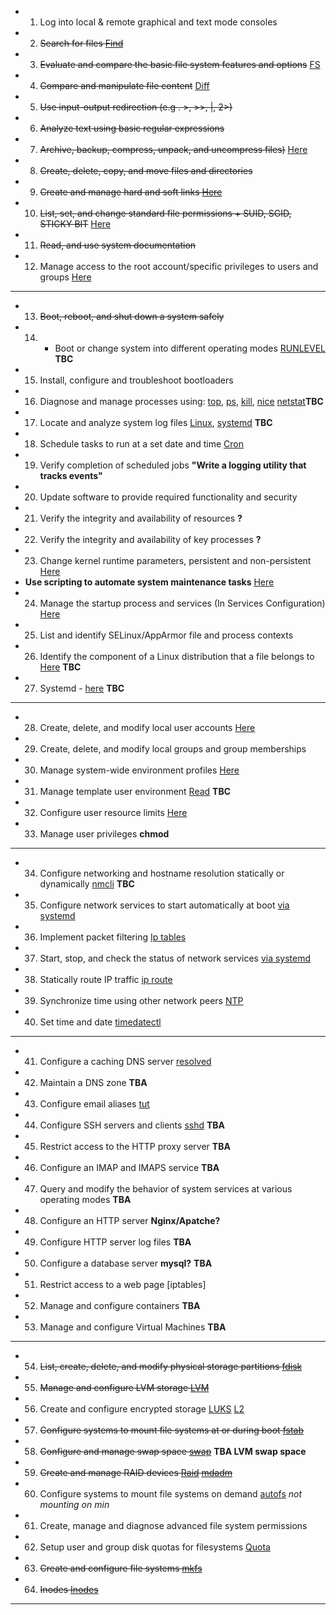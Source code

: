 * 1. Log into local & remote graphical and text mode consoles
* 2. <s>Search for files [Find](/find.md)</s>
* 3. <s>Evaluate and compare the basic file system features and options</s> [FS](/topics1/fs/fs.md)
* 4. <s>Compare and manipulate file content</s> [Diff](/topics1/diff.md)
* 5. <s>Use input-output redirection (e.g . >, >>, |, 2>)</s>
* 6. <s>Analyze text using basic regular expressions</s>
* 7. <s>Archive, backup, compress, unpack, and uncompress files)</s> [Here](/topics1/compress/compress_backup.md)
* 8. <s>Create, delete, copy, and move files and directories</s>
* 9. <s>Create and manage hard and soft links [Here](/topics1/links.md)</s>
* 10. <s>List, set, and change standard file permissions + SUID, SGID, STICKY BIT</s> [Here](/file_perrmissions.md)
* 11. <s>Read, and use system documentation</s>
* 12. Manage access to the root account/specific privileges to users and groups [Here](/root_access.md)
---
* 13. <s>Boot, reboot, and shut down a system safely</s>
* 14. * Boot or change system into different operating modes [RUNLEVEL](/run_levels.md) **TBC**
* 15. Install, configure and troubleshoot bootloaders
* 16. Diagnose and manage processes using: [top](/top.md), [ps](/ps.md), [kill](/kill.md), [nice](/nice.md) [netstat](/netstat.md)**TBC**
* 17. Locate and analyze system log files [Linux](/logging.md), [systemd](/loggd.md) **TBC** 
* 18. Schedule tasks to run at a set date and time [Cron](/cron.md) 
* 19. Verify completion of scheduled jobs **"Write a logging utility that tracks events"**
* 20. Update software to provide required functionality and security
* 21. Verify the integrity and availability of resources **?**
* 22. Verify the integrity and availability of key processes **?**
* 23. Change kernel runtime parameters, persistent and non-persistent [Here](/runtime_parameters.md)
* **Use scripting to automate system maintenance tasks**  [Here](/scripts_for_system_maintenance/)
* 24. Manage the startup process and services (In Services Configuration) [Here](/systemd.md)
* 25. List and identify SELinux/AppArmor file and process contexts
* 26. Identify the component of a Linux distribution that a file belongs to [Here](/identify_which_file_belongs_to.md) **TBC**
* 27. Systemd - [here](/systemd.md) **TBC**
---
* 28. Create, delete, and modify local user accounts [Here](/user_administration.md)
* 29. Create, delete, and modify local groups and group memberships
* 30. Manage system-wide environment profiles [Here](/env_profiles.md)
* 31. Manage template user environment [Read](/template_usr_env.md) **TBC**
* 32. Configure user resource limits [Here](/usr_resource_limits.md)
* 33. Manage user privileges **chmod** 
---
* 34. Configure networking and hostname resolution statically or dynamically [nmcli](/nmcli.md) **TBC**
* 35. Configure network services to start automatically at boot [via systemd](/start_stop_network_service.md)
* 36. Implement packet filtering [Ip tables](/packet_filtering.md)
* 37. Start, stop, and check the status of network services [via systemd](/start_stop_network_service.md)
* 38. Statically route IP traffic [ip route](/static_ip_routing.md)
* 39. Synchronize time using other network peers [NTP](/ntp.md)
* 40. Set time and date [timedatectl](/timedatectl.md)
---
* 41. Configure a caching DNS server [resolved](/dns_caching.md)
* 42. Maintain a DNS zone **TBA**
* 43. Configure email aliases [tut](/https://www.walkernews.net/2008/01/16/how-to-setup-email-alias-in-red-hat-linux/)
* 44. Configure SSH servers and clients [sshd](/ssh_config.md) **TBA**
* 45. Restrict access to the HTTP proxy server **TBA**
* 46. Configure an IMAP and IMAPS service **TBA**
* 47. Query and modify the behavior of system services at various operating modes **TBA**
* 48. Configure an HTTP server **Nginx/Apatche?**
* 49. Configure HTTP server log files **TBA**
* 50. Configure a database server **mysql?** **TBA**
* 51. Restrict access to a web page [iptables]
* 52. Manage and configure containers **TBA**
* 53. Manage and configure Virtual Machines **TBA**
---
* 54. <s>List, create, delete, and modify physical storage partitions [fdisk](/command_line_utilities/fdisk.md)</s>
* 55. <s>Manage and configure LVM storage [LVM](/topics1/lvm.md) </s>
* 56. Create and configure encrypted storage [LUKS](/encrypted_storage.md) [L2](/luks2.md)
* 57. <s>Configure systems to mount file systems at or during boot [fstab](/topics1/fstab.md)</s>
* 58. <s>Configure and manage swap space [swap](/swap.md)</s> **TBA LVM swap space**
* 59. <s>Create and manage RAID devices [Raid](/RAID/raid.md) [mdadm](/topics1/mdadm/mdadm.md)</s>
* 60. Configure systems to mount file systems on demand [autofs](/autofs.md) *not mounting on min*
* 61. Create, manage and diagnose advanced file system permissions
* 62. Setup user and group disk quotas for filesystems [Quota](/quota.md)
* 63. <s>Create and configure file systems [mkfs](/topics1/mkfs.md)</s>
* 64. <s>Inodes [Inodes](/topics1/inode.md)</s>
---
